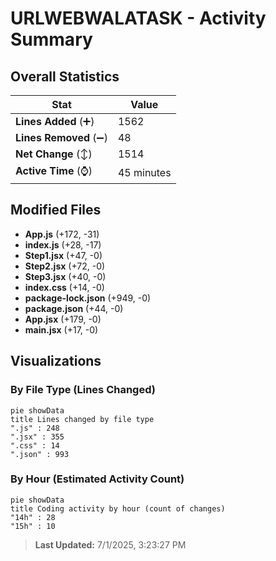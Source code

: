 # URLWEBWALATASK - Activity Summary 

## Overall Statistics

| Stat                   | Value                                                             |
| ---------------------- | ----------------------------------------------------------------- |
| **Lines Added** (➕)   | 1562                                          |
| **Lines Removed** (➖) | 48                                        |
| **Net Change** (↕)    | 1514                |
| **Active Time** (⌚)   | 45 minutes |


## Modified Files
- **App.js** (+172, -31)
- **index.js** (+28, -17)
- **Step1.jsx** (+47, -0)
- **Step2.jsx** (+72, -0)
- **Step3.jsx** (+40, -0)
- **index.css** (+14, -0)
- **package-lock.json** (+949, -0)
- **package.json** (+44, -0)
- **App.jsx** (+179, -0)
- **main.jsx** (+17, -0)

## Visualizations

### By File Type (Lines Changed)

```mermaid
pie showData
title Lines changed by file type
".js" : 248
".jsx" : 355
".css" : 14
".json" : 993
```

### By Hour (Estimated Activity Count)

```mermaid
pie showData
title Coding activity by hour (count of changes)
"14h" : 28
"15h" : 10
```


> **Last Updated:** 7/1/2025, 3:23:27 PM